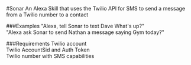 #Sonar
An Alexa Skill that uses the Twilio API for SMS to send a message from a Twilio number to a contact

###Examples
"Alexa, tell Sonar to text Dave What's up?"  
"Alexa ask Sonar to send Nathan a message saying Gym today?"

###Requirements
Twilio account  
Twilio AccountSid and Auth Token  
Twilio number with SMS capabilities
